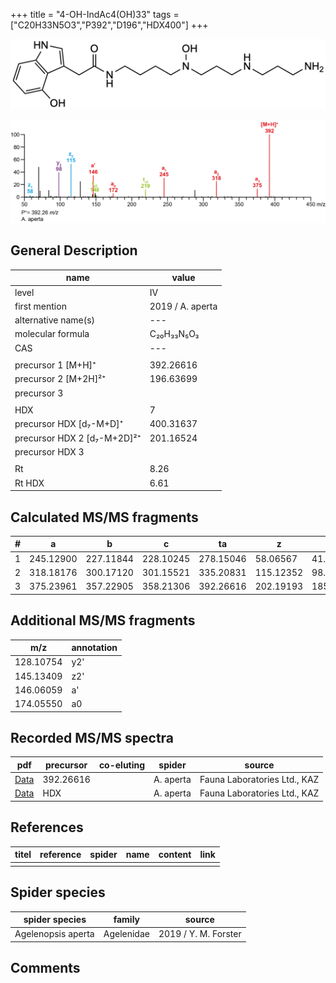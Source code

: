 +++
title = "4-OH-IndAc4(OH)33"
tags = ["C20H33N5O3","P392","D196","HDX400"]
+++

![](/img/4-OH-IndAc4(OH)33.png)

![](/img_MSMS/392_4-OH-IndAc4(OH)33_Aa.png?classes=border)

## General Description

| name                        | value            |
|-----------------------------|------------------|
| level                       | IV               |
| first mention               | 2019 / A. aperta |
| alternative name(s)         | ---              |
| molecular formula           | C₂₀H₃₃N₅O₃       |
| CAS                         | ---              |
|                             |                  |
| precursor 1 [M+H]⁺          | 392.26616        |
| precursor 2 [M+2H]²⁺        | 196.63699        |
| precursor 3                 |                  |
|                             |                  |
| HDX                         | 7                |
| precursor HDX   [d₇-M+D]⁺   | 400.31637        |
| precursor HDX 2 [d₇-M+2D]²⁺ | 201.16524        |
| precursor HDX 3             |                  |
|                             |                  |
| Rt                          | 8.26             |
| Rt HDX                      | 6.61             |

## Calculated MS/MS fragments

| # | a         | b         | c         | ta        | z         | y         | tz        |
|---|-----------|-----------|-----------|-----------|-----------|-----------|-----------|
| 1 | 245.12900 | 227.11844 | 228.10245 | 278.15046 | 58.06567  | 41.03912  | 75.09222  |
| 2 | 318.18176 | 300.17120 | 301.15521 | 335.20831 | 115.12352 | 98.09697  | 148.14498 |
| 3 | 375.23961 | 357.22905 | 358.21306 | 392.26616 | 202.19193 | 185.16538 | 219.21848 |

## Additional MS/MS fragments

| m/z       | annotation |
|-----------|------------|
| 128.10754 | y2'        |
| 145.13409 | z2'        |
| 146.06059 | a'         |
| 174.05550 | a0         |

## Recorded MS/MS spectra

| pdf                                                    | precursor | co-eluting | spider    | source                       |
|--------------------------------------------------------|-----------|------------|-----------|------------------------------|
| [Data](/pdf/A-aperta/392_4-OH-IndAc4(OH)33_Aa.pdf)     | 392.26616 |            | A. aperta | Fauna Laboratories Ltd., KAZ |
| [Data](/pdf/A-aperta/392_4-OH-IndAc4(OH)33_Aa_HDX.pdf) | HDX       |            | A. aperta | Fauna Laboratories Ltd., KAZ |

## References

| titel     | reference   | spider    | name   | content  | link |
|-----------|-------------|-----------|--------|----------|-----|
|           |             |           |        |          |     |

## Spider species

| spider species     | family     | source               |
|--------------------|------------|----------------------|
| Agelenopsis aperta | Agelenidae | 2019 / Y. M. Forster |

## Comments